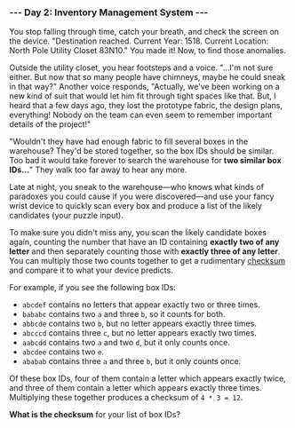 ### --- Day 2: Inventory Management System ---

You stop falling through time, catch your breath, and check the screen on
the device. "Destination reached. Current Year: 1518. Current Location:
North Pole Utility Closet 83N10." You made it! Now, to find those
anomalies.

Outside the utility closet, you hear footsteps and a voice. "…I'm not
sure either. But now that so many people have chimneys, maybe he could
sneak in that way?" Another voice responds, "Actually, we've been working
on a new kind of suit that would let him fit through tight spaces like
that. But, I heard that a few days ago, they lost the prototype fabric,
the design plans, everything! Nobody on the team can even seem to remember
important details of the project!"

"Wouldn't they have had enough fabric to fill several boxes in the
warehouse? They'd be stored together, so the box IDs should be similar. Too
bad it would take forever to search the warehouse for **two similar box
IDs…**" They walk too far away to hear any more.

Late at night, you sneak to the warehouse—who knows what kinds of
paradoxes you could cause if you were discovered—and use your fancy wrist
device to quickly scan every box and produce a list of the likely
candidates (your puzzle input).

To make sure you didn't miss any, you scan the likely candidate boxes
again, counting the number that have an ID containing **exactly two of any
letter** and then separately counting those with **exactly three of any letter**.
You can multiply those two counts together to get a rudimentary [checksum](https://en.wikipedia.org/wiki/Checksum)
and compare it to what your device predicts.

For example, if you see the following box IDs:

- `abcdef` contains no letters that appear exactly two or three times.
- `bababc` contains two `a` and three `b`, so it counts for both.
- `abbcde` contains two `b`, but no letter appears exactly three times.
- `abcccd` contains three `c`, but no letter appears exactly two times.
- `aabcdd` contains two `a` and two `d`, but it only counts once.
- `abcdee` contains two `e`.
- `ababab` contains three `a` and three `b`, but it only counts once.

Of these box IDs, four of them contain a letter which appears exactly
twice, and three of them contain a letter which appears exactly three
times. Multiplying these together produces a checksum of `4 * 3 = 12`.

**What is the checksum** for your list of box IDs?
